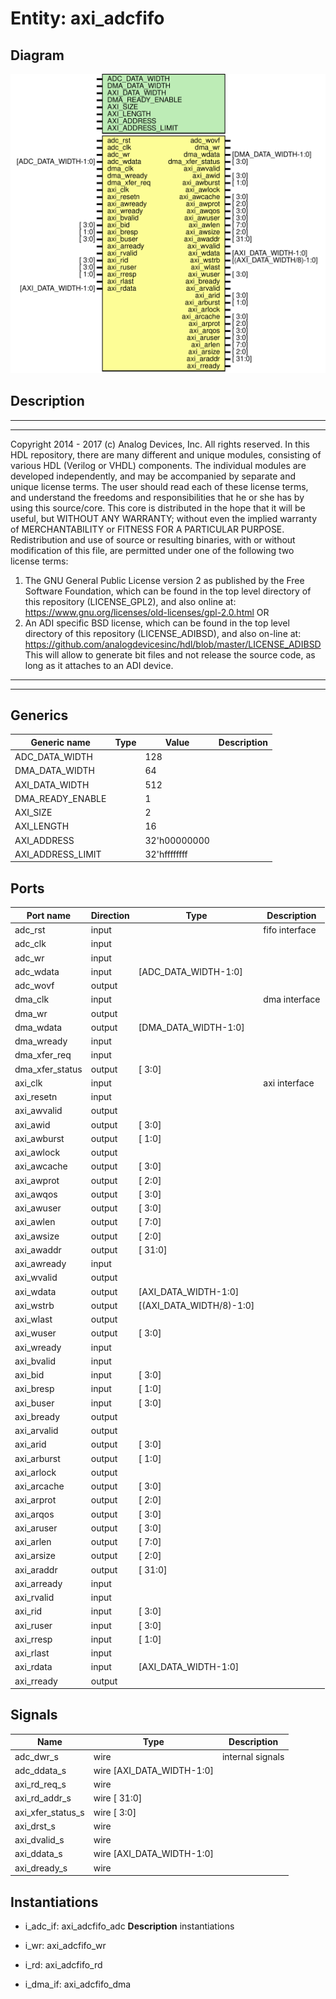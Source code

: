 # Entity: axi_adcfifo

## Diagram

![Diagram](axi_adcfifo.svg "Diagram")
## Description

***************************************************************************
 ***************************************************************************
 Copyright 2014 - 2017 (c) Analog Devices, Inc. All rights reserved.
 In this HDL repository, there are many different and unique modules, consisting
 of various HDL (Verilog or VHDL) components. The individual modules are
 developed independently, and may be accompanied by separate and unique license
 terms.
 The user should read each of these license terms, and understand the
 freedoms and responsibilities that he or she has by using this source/core.
 This core is distributed in the hope that it will be useful, but WITHOUT ANY
 WARRANTY; without even the implied warranty of MERCHANTABILITY or FITNESS FOR
 A PARTICULAR PURPOSE.
 Redistribution and use of source or resulting binaries, with or without modification
 of this file, are permitted under one of the following two license terms:
   1. The GNU General Public License version 2 as published by the
      Free Software Foundation, which can be found in the top level directory
      of this repository (LICENSE_GPL2), and also online at:
      <https://www.gnu.org/licenses/old-licenses/gpl-2.0.html>
 OR
   2. An ADI specific BSD license, which can be found in the top level directory
      of this repository (LICENSE_ADIBSD), and also on-line at:
      https://github.com/analogdevicesinc/hdl/blob/master/LICENSE_ADIBSD
      This will allow to generate bit files and not release the source code,
      as long as it attaches to an ADI device.
 ***************************************************************************
 ***************************************************************************
 
## Generics

| Generic name      | Type | Value        | Description |
| ----------------- | ---- | ------------ | ----------- |
| ADC_DATA_WIDTH    |      | 128          |             |
| DMA_DATA_WIDTH    |      | 64           |             |
| AXI_DATA_WIDTH    |      | 512          |             |
| DMA_READY_ENABLE  |      | 1            |             |
| AXI_SIZE          |      | 2            |             |
| AXI_LENGTH        |      | 16           |             |
| AXI_ADDRESS       |      | 32'h00000000 |             |
| AXI_ADDRESS_LIMIT |      | 32'hffffffff |             |
## Ports

| Port name       | Direction | Type                     | Description    |
| --------------- | --------- | ------------------------ | -------------- |
| adc_rst         | input     |                          | fifo interface |
| adc_clk         | input     |                          |                |
| adc_wr          | input     |                          |                |
| adc_wdata       | input     | [ADC_DATA_WIDTH-1:0]     |                |
| adc_wovf        | output    |                          |                |
| dma_clk         | input     |                          | dma interface  |
| dma_wr          | output    |                          |                |
| dma_wdata       | output    | [DMA_DATA_WIDTH-1:0]     |                |
| dma_wready      | input     |                          |                |
| dma_xfer_req    | input     |                          |                |
| dma_xfer_status | output    | [ 3:0]                   |                |
| axi_clk         | input     |                          | axi interface  |
| axi_resetn      | input     |                          |                |
| axi_awvalid     | output    |                          |                |
| axi_awid        | output    | [ 3:0]                   |                |
| axi_awburst     | output    | [ 1:0]                   |                |
| axi_awlock      | output    |                          |                |
| axi_awcache     | output    | [ 3:0]                   |                |
| axi_awprot      | output    | [ 2:0]                   |                |
| axi_awqos       | output    | [ 3:0]                   |                |
| axi_awuser      | output    | [ 3:0]                   |                |
| axi_awlen       | output    | [ 7:0]                   |                |
| axi_awsize      | output    | [ 2:0]                   |                |
| axi_awaddr      | output    | [ 31:0]                  |                |
| axi_awready     | input     |                          |                |
| axi_wvalid      | output    |                          |                |
| axi_wdata       | output    | [AXI_DATA_WIDTH-1:0]     |                |
| axi_wstrb       | output    | [(AXI_DATA_WIDTH/8)-1:0] |                |
| axi_wlast       | output    |                          |                |
| axi_wuser       | output    | [ 3:0]                   |                |
| axi_wready      | input     |                          |                |
| axi_bvalid      | input     |                          |                |
| axi_bid         | input     | [ 3:0]                   |                |
| axi_bresp       | input     | [ 1:0]                   |                |
| axi_buser       | input     | [ 3:0]                   |                |
| axi_bready      | output    |                          |                |
| axi_arvalid     | output    |                          |                |
| axi_arid        | output    | [ 3:0]                   |                |
| axi_arburst     | output    | [ 1:0]                   |                |
| axi_arlock      | output    |                          |                |
| axi_arcache     | output    | [ 3:0]                   |                |
| axi_arprot      | output    | [ 2:0]                   |                |
| axi_arqos       | output    | [ 3:0]                   |                |
| axi_aruser      | output    | [ 3:0]                   |                |
| axi_arlen       | output    | [ 7:0]                   |                |
| axi_arsize      | output    | [ 2:0]                   |                |
| axi_araddr      | output    | [ 31:0]                  |                |
| axi_arready     | input     |                          |                |
| axi_rvalid      | input     |                          |                |
| axi_rid         | input     | [ 3:0]                   |                |
| axi_ruser       | input     | [ 3:0]                   |                |
| axi_rresp       | input     | [ 1:0]                   |                |
| axi_rlast       | input     |                          |                |
| axi_rdata       | input     | [AXI_DATA_WIDTH-1:0]     |                |
| axi_rready      | output    |                          |                |
## Signals

| Name              | Type                      | Description       |
| ----------------- | ------------------------- | ----------------- |
| adc_dwr_s         | wire                      | internal signals  |
| adc_ddata_s       | wire [AXI_DATA_WIDTH-1:0] |                   |
| axi_rd_req_s      | wire                      |                   |
| axi_rd_addr_s     | wire [ 31:0]              |                   |
| axi_xfer_status_s | wire [  3:0]              |                   |
| axi_drst_s        | wire                      |                   |
| axi_dvalid_s      | wire                      |                   |
| axi_ddata_s       | wire [AXI_DATA_WIDTH-1:0] |                   |
| axi_dready_s      | wire                      |                   |
## Instantiations

- i_adc_if: axi_adcfifo_adc
**Description**
instantiations

- i_wr: axi_adcfifo_wr
- i_rd: axi_adcfifo_rd
- i_dma_if: axi_adcfifo_dma
